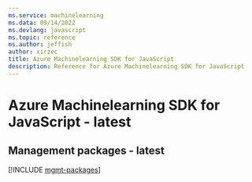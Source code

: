 ```yaml
---
ms.service: machinelearning
ms.data: 09/14/2022
ms.devlang: javascript
ms.topic: reference
ms.author: jeffish
author: xirzec
title: Azure Machinelearning SDK for JavaScript
description: Reference for Azure Machinelearning SDK for JavaScript
---
```

# Azure Machinelearning SDK for JavaScript - latest

## Management packages - latest
[!INCLUDE [mgmt-packages](machinelearning-mgmt-index.md)]